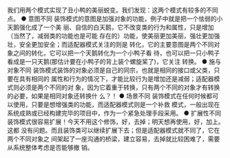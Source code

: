 我们用两个模式实现了丑小鸭的美丽蜕变。我们发现：这两个模式有较多的不同点。
● 意图不同
装饰模式的意图是加强对象的功能，例子中就是把一个怯弱的小天鹅强化成了一个美
丽、自信的白天鹅，它不改变类的行为和属性，只是增加（当然了，减弱类的功能也是可能
存在的）功能，使美丽更加美丽，强壮更加强壮，安全更加安全；而适配器模式关注的则是
转化，它的主要意图是两个不同对象之间的转化，它可以把一个天鹅转化为一个小鸭子看
待，也可以把一只小鸭子看成是一只天鹅(那估计要在小鸭子的背上装个螺旋桨了)，它关注
转换。
● 施与对象不同
装饰模式装饰的对象必须是自己的同宗，也就是相同的接口或父类，只要在具有相同的
属性和行为的情况下，才能比较行为是增加还是减弱；适配器模式则必须是两个不同的对
象，因为它着重于转换，只有两个不同的对象才有转换的必要，如果是相同对象还转换什
么？！
● 场景不同
装饰模式在任何时候都可以使用，只要是想增强类的功能，而适配器模式则是一个补救
模式，一般出现在系统成熟或已经构建完毕的项目中，作为一个紧急处理手段采用。
● 扩展性不同
装饰模式很容易扩展！今天不用这个修饰，好，去掉；明天想再使用，好，加上。这都
没有问题。而且装饰类可以继续扩展下去；但是适配器模式就不同了，它在两个不同对象之
间架起了一座沟通的桥梁，建立容易，去掉就比较困难了，需要从系统整体考虑是否能够撤
销。